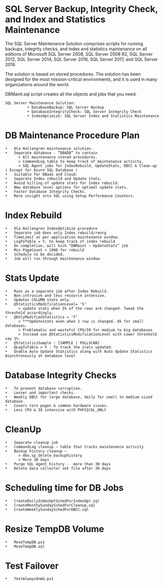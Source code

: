 SQL Server Backup, Integrity Check, and Index and Statistics Maintenance
=========================================================================

The SQL Server Maintenance Solution comprises scripts for running backups, integrity checks, and index and statistics maintenance on all editions of Microsoft SQL Server 2008, SQL Server 2008 R2, SQL Server 2012, SQL Server 2014, SQL Server 2016, SQL Server 2017, and SQL Server 2019. 

The solution is based on stored procedures. The solution has been designed for the most mission-critical environments, and it is used in many organizations around the world.

DBMaint.sql script creates all the objects and jobs that you need.
  
    SQL Server Maintenance Solution:
              •	DatabaseBackup: SQL Server Backup
              •	DatabaseIntegrityCheck: SQL Server Integrity Check
              •	IndexOptimize: SQL Server Index and Statistics Maintenance


DB Maintenance Procedure Plan
================================

    •	Ola Hallengren maintenance solution.
    •	Separate database - “DBADB” to contain
          >	All maintenance stored procedures.
          >	CommandLog table to keep track of maintenance activity.
          >	SQL Agent jobs for IndexRebuild, UpdateStats, DBCC & Clean-up ( Except for Azure SQL Database )
    •	Suitable for DBaaS and Cloud.
    •	Separate Index rebuild and Update stats.
    •	Avoid killing of update stats for Index rebuild.
    •	New database level options for optimal update stats.
    •	Faster Database Integrity Checks.
    •	More insight into SQL using Setup Performance Counters.

Index Rebuild
==============

    •	Ola Hallengren IndexOptimize procedure
    •	Separate job does only Index rebuild/reorg
    •	TimeLimit as per application maintenance window.
    •	LogToTable = Y, to keep track of index rebuild
    •	On completion, will kick “DBMaint – UpdateStats” job
    •	Min PageCount > 1000 for rebuild
    •	Schedule to be decided.
    •	Job will run through maintenance window


Stats Update
============

    •	Runs as a separate job after Index Rebuild.
    •	Non-intrusive and less resource intensive.
    •	Updates COLUMN stats only.
    •	@StatisticsModificationLevel= '5’ 
          >	update stats when 5% of the rows are changed. Tweak the threshold accordingly.
    •	@OnlyModifiedStatistics = 'Y’  
          >	***Updatestats even when 1 row is changed. Ok for small databases.  
          >	Problematic and wasteful CPU/IO for medium to big databases 
          >	Instead use @StatisticsModificationLevel with Lower threshold say 1%.
    •	@StatisticsSample : [SAMPLE | FULLSCAN] 
    •	@LogToTable = Y : To track the stats updated.
    •	Enable Auto Update Statistics along with Auto Update Statistics Asynchronously at database level


Database Integrity Checks
==========================

    •	To prevent database corruption.
    •	Lesser and important checks.
    •	Weekly DBCC for large database, daily for small to medium sized database.
    •	Covers torn pages & common hardware issues.
    •	Less CPU & IO intensive with PHYSICAL_ONLY


CleanUp
=======

    •	Separate cleanup job
    •	CommandLog cleanup – table that tracks maintenance activity
    •	Backup history cleanup – 
          >	dbo.sp_delete_backuphistory
          >	More 30 days
    •	Purge SQL Agent history -  more than 30 days
    •	Delete data collector set file after 30 days


Scheduling time for DB Jobs
===========================

    •	CreateDailyIndexOptSchedForIndexOpt.sql
    •	CreateMonthySundaySchedForCleanup.sql
    •	CreateWeeklySundaySchedForDBCC.sql


Resize TempDB Volume
===========================

    •	MoveTempDB.ps1
    •	MoveTempDB.sql


Test Failover
===========================

    •	TestAlwaysOnAG.ps1
